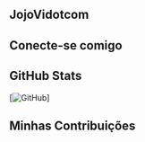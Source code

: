 ## JojoVidotcom

## Conecte-se comigo

## GitHub Stats
[![GitHub](https://github.com/JojoVidotcom)]


## Minhas Contribuições